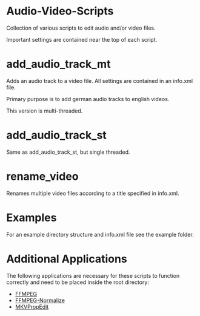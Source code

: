 # Audio-Video-Scripts
Collection of various scripts to edit audio and/or video files.

Important settings are contained near the top of each script.

# add_audio_track_mt
Adds an audio track to a video file. All settings are contained in an info.xml file.

Primary purpose is to add german audio tracks to english videos.

This version is multi-threaded.

# add_audio_track_st
Same as add_audio_track_st, but single threaded.

# rename_video
Renames multiple video files according to a title specified in info.xml.

# Examples
For an example directory structure and info.xml file see the example folder.

# Additional Applications
The following applications are necessary for these scripts to function correctly and need to be placed inside the root directory:
  * [FFMPEG](https://ffmpeg.org/)
  * [FFMPEG-Normalize](https://github.com/slhck/ffmpeg-normalize)
  * [MKVPropEdit](https://mkvtoolnix.download/index.html)
